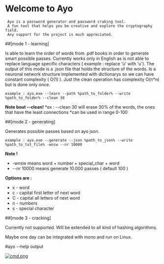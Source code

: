 # Welcome to Ayo

 	 Ayo is a password generator and password craking tool.
 	 A fun tool that helps you be creative and explore the cryptography field.
 	 Any support for the project is much appreciated.


##[mode 1 - learning]

Is able to learn the order of words from .pdf books in order to generate smart possible passes. Currently works only in English as is not able to replace language specific characters ( example : replace 'ù' with 'u'). The output of this mode is a .json file that holds the structure of the words. Is a neuronal network structure implemented with dictionarys so we can have constant complexity ( O(1) ). Just the clean operation has complexity O(n*n) but is done only once.

 `example : ayo.exe --learn --path %path_to_folder% --write %path_to_folder% --clean 30`

**Note bout --clean!** 
 *ex : --clean 30 will erase 30% of the words, the ones that have the least connections
 *can be used in range 0-100


##[mode 2 - generating]

Generates possible passes based on ayo json. 

 `example : ayo.exe --generate --json %path_to_json% --write %path_to_txt_file% -wnsw --nr 10000`

**Note !** 
 * -wnsw means word + number + special_char + word
 * --nr 10000 means generate 10.000 passes ( default 100 )

**Options are :** 
 * x - word
 * c - capital first letter of next word
 * C - capital all letters of next word
 * n - numbers
 * s - special character
 

##[mode 3 - cracking]

Currently not supported. Will be extended to all kind of hashing algorithms. 

Maybe one day can be integrated with mono and run on Linux.



#ayo --help output


[![cmd.png](https://s14.postimg.org/3s8e249bl/cmd.png)](https://postimg.org/image/ymfmzuey5/)